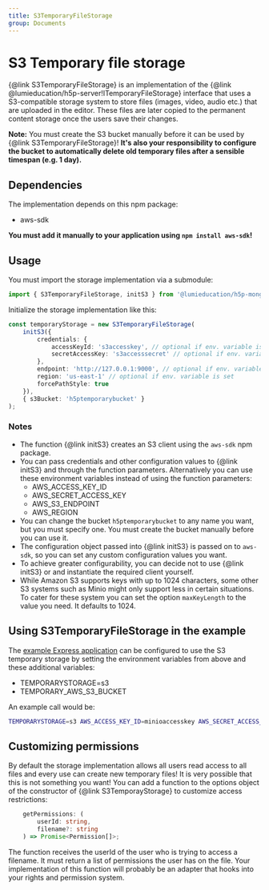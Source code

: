 ```yaml
---
title: S3TemporaryFileStorage
group: Documents
---
```


# S3 Temporary file storage

{@link S3TemporaryFileStorage} is an implementation of the {@link
@lumieducation/h5p-server!ITemporaryFileStorage} interface that uses a
S3-compatible storage system to store files (images, video, audio etc.) that are
uploaded in the editor. These files are later copied to the permanent content
storage once the users save their changes.

**Note:** You must create the S3 bucket manually before it can be used by {@link
S3TemporaryFileStorage}! **It's also your responsibility to configure the bucket
to automatically delete old temporary files after a sensible timespan (e.g. 1
day).**

## Dependencies

The implementation depends on this npm package:

* aws-sdk

**You must add it manually to your application using `npm install aws-sdk`!**

## Usage

You must import the storage implementation via a submodule:

```typescript
import { S3TemporaryFileStorage, initS3 } from '@lumieducation/h5p-mongos3';
```

Initialize the storage implementation like this:

```typescript
const temporaryStorage = new S3TemporaryFileStorage(
    initS3({
        credentials: {
            accessKeyId: 's3accesskey', // optional if env. variable is set
            secretAccessKey: 's3accesssecret' // optional if env. variable is set
        },
        endpoint: 'http://127.0.0.1:9000', // optional if env. variable is set
        region: 'us-east-1' // optional if env. variable is set
        forcePathStyle: true
    }),
    { s3Bucket: 'h5ptemporarybucket' }
);
```

### Notes

* The function {@link initS3} creates an S3 client using the `aws-sdk` npm
  package.
* You can pass credentials and other configuration values to {@link initS3} and
  through the function parameters. Alternatively you can use these environment
  variables instead of using the function parameters:
  * AWS_ACCESS_KEY_ID
  * AWS_SECRET_ACCESS_KEY
  * AWS_S3_ENDPOINT
  * AWS_REGION
* You can change the bucket `h5ptemporarybucket` to any name you want, but you
  must specify one. You must create the bucket manually before you can use it.
* The configuration object passed into {@link initS3} is passed on to `aws-sdk`, so
  you can set any custom configuration values you want.
* To achieve greater configurability, you can decide not to use {@link initS3}
  or and instantiate the required client yourself.
* While Amazon S3 supports keys with up to 1024 characters, some other S3
  systems such as Minio might only support less in certain situations. To cater
  for these system you can set the option `maxKeyLength` to the value you need.
  It defaults to 1024.

## Using S3TemporaryFileStorage in the example

The [example Express application](/packages/h5p-examples/src/express.ts) can be
configured to use the S3 temporary storage by setting the environment variables
from above and these additional variables:

* TEMPORARYSTORAGE=s3
* TEMPORARY_AWS_S3_BUCKET

An example call would be:

```bash
TEMPORARYSTORAGE=s3 AWS_ACCESS_KEY_ID=minioaccesskey AWS_SECRET_ACCESS_KEY=miniosecret AWS_S3_ENDPOINT="http://127.0.0.1:9000" TEMPORARY_AWS_S3_BUCKET=h5ptemporarybucket npm start
```

## Customizing permissions

By default the storage implementation allows all users read access to all files
and every use can create new temporary files! It is very possible that this is
not something you want! You can add a function to the options object of the
constructor of {@link S3TemporayStorage} to customize access restrictions:

```typescript
    getPermissions: (
        userId: string,
        filename?: string
    ) => Promise<Permission[]>;
```

The function receives the userId of the user who is trying to access a filename.
It must return a list of permissions the user has on the file. Your
implementation of this function will probably be an adapter that hooks into your
rights and permission system.
